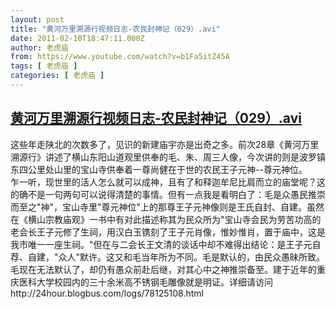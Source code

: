 ```yaml
---
layout: post
title: "黄河万里溯源行视频日志-农民封神记（029）.avi"
date: 2011-02-10T18:47:11.000Z
author: 老虎庙
from: https://www.youtube.com/watch?v=b1Fa5itZ45A
tags: [ 老虎庙 ]
categories: [ 老虎庙 ]
---
```

<!--1297363631000-->
[黄河万里溯源行视频日志-农民封神记（029）.avi](https://www.youtube.com/watch?v=b1Fa5itZ45A)
------

<div>
这些年走陕北的次数多了，见识的新建庙宇亦是出奇之多。前次28章《黄河万里溯源行》讲述了横山东阳山道观里供奉的毛、朱、周三人像，今次讲的则是波罗镇东四公里处山里的宝山寺供奉着一尊尚健在于世的农民王子元神--尊元神位。　　乍一听，现世里的活人怎么就可以成神，且有了和释迦牟尼比肩而立的庙堂呢？这的确不是一句两句可以说得清楚的事情。但有一点我是看明白了：毛是众愚民推崇而至之"神"，宝山寺里"尊元神位"上的那尊王子元神像则是王氏自封、自建。虽然在《横山宗教庙观》一书中有对此描述称其为民众所为"宝山寺会民为劳苦功高的老会长王子元修了生祠，用汉白玉镌刻了王子元肖像，惟妙惟肖，置于庙中，这是我市唯一一座生祠。"但在与二会长王文清的谈话中却不难得出结论：是王子元自荐、自建，"众人"默许。这又和毛当年所为不同。毛是默认的，由民众愚昧所致。毛现在无法默认了，却仍有愚众前赴后继，对其心中之神推崇备至。建于近年的重庆医科大学校园内的三十余米高不锈钢毛雕像就是明证。详细请访问http://24hour.blogbus.com/logs/78125108.html
</div>
